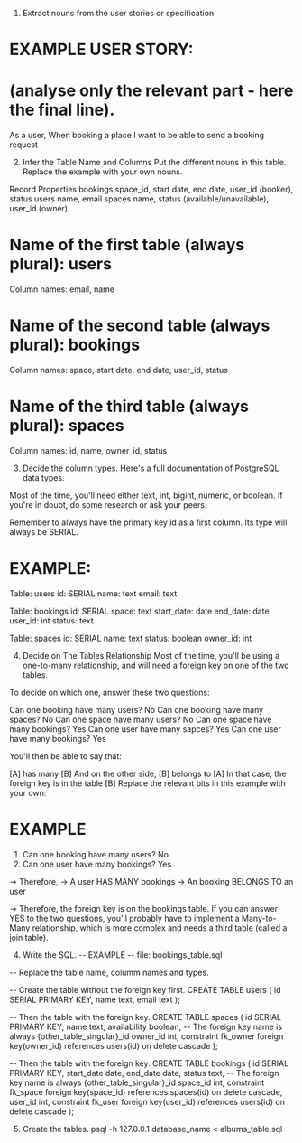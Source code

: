 1. Extract nouns from the user stories or specification
# EXAMPLE USER STORY:
# (analyse only the relevant part - here the final line).

As a user,
When booking a place I want to be able to send a booking request

2. Infer the Table Name and Columns
Put the different nouns in this table. Replace the example with your own nouns.

Record	    Properties
bookings    space_id, start date, end date, user_id (booker), status
users       name, email
spaces      name, status (available/unavailable), user_id (owner) 

# Name of the first table (always plural): users

Column names: email, name

# Name of the second table (always plural): bookings

Column names: space, start date, end date, user_id, status

# Name of the third table (always plural): spaces

Column names: id, name, owner_id, status


3. Decide the column types.
Here's a full documentation of PostgreSQL data types.

Most of the time, you'll need either text, int, bigint, numeric, or boolean. If you're in doubt, do some research or ask your peers.

Remember to always have the primary key id as a first column. Its type will always be SERIAL.

# EXAMPLE:

Table: users
id: SERIAL
name: text
email: text

Table: bookings
id: SERIAL
space: text
start_date: date
end_date: date
user_id: int
status: text

Table: spaces
id: SERIAL
name: text
status: boolean
owner_id: int

4. Decide on The Tables Relationship
Most of the time, you'll be using a one-to-many relationship, and will need a foreign key on one of the two tables.

To decide on which one, answer these two questions:

Can one booking have many users? No
Can one booking have many spaces? No
Can one space have many users? No
Can one space have many bookings? Yes
Can one user have many sapces? Yes
Can one user have many bookings? Yes

You'll then be able to say that:

[A] has many [B]
And on the other side, [B] belongs to [A]
In that case, the foreign key is in the table [B]
Replace the relevant bits in this example with your own:

# EXAMPLE

1. Can one booking have many users? No
2. Can one user have many bookings? Yes

-> Therefore,
-> A user HAS MANY bookings
-> An booking BELONGS TO an user

-> Therefore, the foreign key is on the bookings table.
If you can answer YES to the two questions, you'll probably have to implement a Many-to-Many relationship, which is more complex and needs a third table (called a join table).

4. Write the SQL.
-- EXAMPLE
-- file: bookings_table.sql

-- Replace the table name, columm names and types.

-- Create the table without the foreign key first.
CREATE TABLE users (
    id SERIAL PRIMARY KEY,
    name text,
    email text
);

-- Then the table with the foreign key.
CREATE TABLE spaces (
  id SERIAL PRIMARY KEY,
  name text,
  availability boolean,
-- The foreign key name is always {other_table_singular}_id
  owner_id int,
  constraint fk_owner foreign key(owner_id)
    references users(id)
    on delete cascade
);

-- Then the table with the foreign key.
CREATE TABLE bookings (
  id SERIAL PRIMARY KEY,
  start_date date,
  end_date date,
  status text,
-- The foreign key name is always {other_table_singular}_id
  space_id int,
  constraint fk_space foreign key(space_id)
    references spaces(id)
    on delete cascade,
  user_id int,
  constraint fk_user foreign key(user_id)
    references users(id)
    on delete cascade
);

5. Create the tables.
psql -h 127.0.0.1 database_name < albums_table.sql